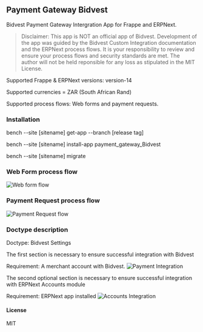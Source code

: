 ## Payment Gateway Bidvest

Bidvest Payment Gateway Intergration App for Frappe and ERPNext.

> Disclaimer: This app is NOT an official app of Bidvest. Development of the app was guided by the Bidvest Custom Integration documentation and the ERPNext process flows. It is your responsibility to review and ensure your process flows and security standards are met. The author will not be held reponsible for any loss as stipulated in the MIT License.



Supported Frappe & ERPNext versions: version-14


Supported currencies = ZAR (South African Rand)

Supported process flows: Web forms and payment requests.

### Installation
bench --site [sitename] get-app  --branch [release tag]

bench --site [sitename] install-app payment_gateway_Bidvest

bench --site [sitename] migrate

### Web Form process flow
![Web form flow](./Web-form-flow.jpg)


### Payment Request process flow
![Payment Request flow](./Payment-request-flow.jpg)


### Doctype description

Doctype: Bidvest Settings

The first section is necessary to ensure successful integration with Bidvest

Requirement: A merchant account with Bidvest.
![Payment Integration](./payfast-settings-form.JPG)

The second optional section is necessary to ensure successful integration with ERPNext Accounts module

Requirement: ERPNext app installed
![Accounts Integration](./payfast-settings-form-accounts.JPG)


#### License

MIT
